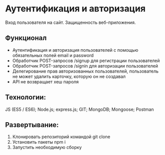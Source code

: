 # Аутентификация и авторизация
Вход пользователя на сайт. Защищенность веб-приложения.

## Функционал
- Аутентификация и авторизация пользователей с помощью обязательных полей email и password
- Обработчик POST-запросов /signup для регистрации пользователей
- Обработчик POST-запросов /signin для авторизации пользователей
- Делегирование прав авторизованных пользователей, пользователь не может удалить карточку, которую он не создавал
- API не возвращает хеш пароля

## Технологии:
JS (ES5 / ES6); Node.js; express.js; GIT; MongoDB; Mongoose; Postman

## Развертывание:
1. Клонировать репозиторий командой git clone
2. Установить пакеты npm i
3. Запустить необходимую сборку
